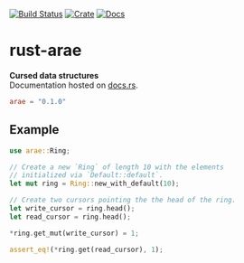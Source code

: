 [![Build Status](https://travis-ci.org/avitex/rust-arae.svg)](https://travis-ci.org/avitex/rust-arae)
[![Crate](https://img.shields.io/crates/v/arae.svg)](https://crates.io/crates/arae)
[![Docs](https://docs.rs/arae/badge.svg)](https://docs.rs/arae)

# rust-arae

**Cursed data structures**  
Documentation hosted on [docs.rs](https://docs.rs/arae).

```toml
arae = "0.1.0"
```

## Example

```rust
use arae::Ring;

// Create a new `Ring` of length 10 with the elements 
// initialized via `Default::default`.
let mut ring = Ring::new_with_default(10);

// Create two cursors pointing the the head of the ring.
let write_cursor = ring.head();
let read_cursor = ring.head();

*ring.get_mut(write_cursor) = 1;

assert_eq!(*ring.get(read_cursor), 1);
```
